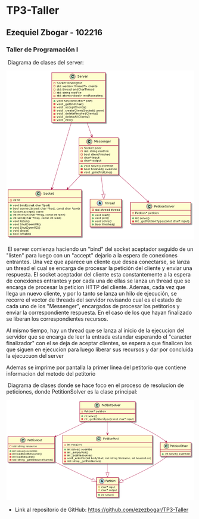 # TP3-Taller

## Ezequiel Zbogar - 102216

### Taller de Programación I

​	Diagrama de clases del server:

![Class Diagram](https://github.com/ezezbogar/TP3-Taller/blob/main/Images/Diagrama-De-Clases-2.png)

​	El server comienza haciendo un "bind" del socket aceptador seguido de un "listen" para luego con un "accept" dejarlo a la espera de conexiones entrantes. Una vez que aparece un cliente que desea conectarse, se lanza un thread el cual se encarga de procesar la petición del cliente y enviar una respuesta. El socket aceptador del cliente esta constantemente a la espera de conexiones entrantes y por cada una de ellas se lanza un thread que se encarga de procesar la peticion HTTP del cliente. Ademas, cada vez que llega un nuevo cliente, y por lo tanto se lanza un hilo de ejecución,  se recorre el vector de threads del servidor revisando cual es el estado de cada uno de los "Messenger", encargados de procesar los petitorios y enviar la correspondiente respuesta. En el caso de los que hayan finalizado se liberan los correspondientes recursos.

Al mismo tiempo, hay un thread que se lanza al inicio de la ejecucion del servidor que se encarga de leer la entrada estandar esperando el "caracter finalizador" con el se deja de aceptar clientes, se espera a que finalicen los que siguen en ejecucion para luego liberar sus recursos y dar por concluida la ejecucuon del server 

Ademas se imprime por pantalla la primer linea del petitorio que contiene informacion del metodo del petitorio

​	Diagrama de clases donde se hace foco en el proceso de resolucion de peticiones, donde PetitionSolver es la clase principal:

![Class Diagram](https://github.com/ezezbogar/TP3-Taller/blob/main/Images/Diagrama-De-Clases-1.png)

- Link al repositorio de GitHub: https://github.com/ezezbogar/TP3-Taller